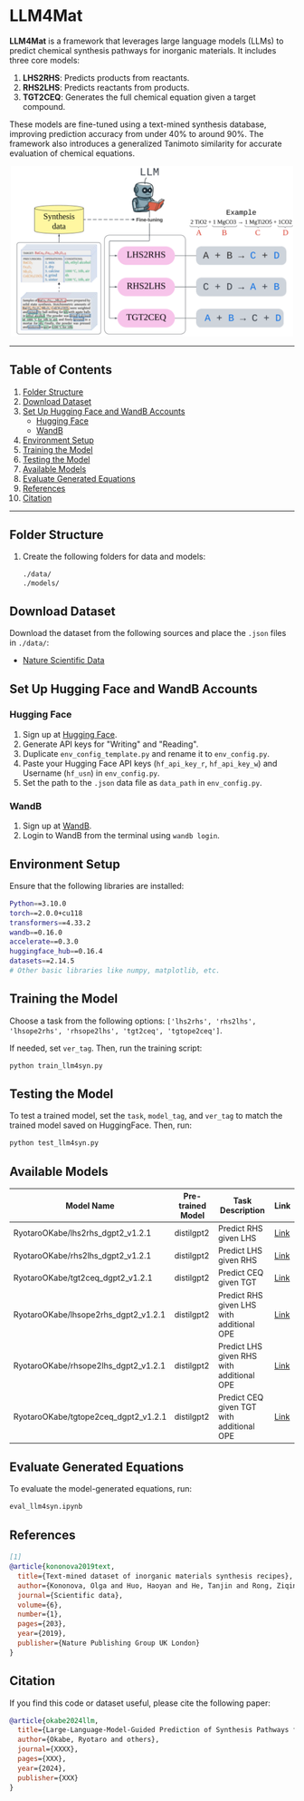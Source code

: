 # LLM4Mat

**LLM4Mat** is a framework that leverages large language models (LLMs) to predict chemical synthesis pathways for inorganic materials. It includes three core models: 
1. **LHS2RHS**: Predicts products from reactants.
2. **RHS2LHS**: Predicts reactants from products.
3. **TGT2CEQ**: Generates the full chemical equation given a target compound.

These models are fine-tuned using a text-mined synthesis database, improving prediction accuracy from under 40% to around 90%. The framework also introduces a generalized Tanimoto similarity for accurate evaluation of chemical equations.

<p align="center">
  <img src="assets/fig_m_process.png" width="500">
</p>

---

## Table of Contents

1. [Folder Structure](#folder-structure)
2. [Download Dataset](#download-dataset)
3. [Set Up Hugging Face and WandB Accounts](#set-up-hugging-face-and-wandb-accounts)
   - [Hugging Face](#hugging-face)
   - [WandB](#wandb)
4. [Environment Setup](#environment-setup)
5. [Training the Model](#training-the-model)
6. [Testing the Model](#testing-the-model)
7. [Available Models](#available-models)
8. [Evaluate Generated Equations](#evaluate-generated-equations)
9. [References](#references)
10. [Citation](#citation)

---

## Folder Structure

1. Create the following folders for data and models:
    ```
    ./data/  
    ./models/  
    ```

## Download Dataset

Download the dataset from the following sources and place the `.json` files in `./data/`:

- [Nature Scientific Data](https://www.nature.com/articles/s41597-019-0224-1)

## Set Up Hugging Face and WandB Accounts

### Hugging Face
1. Sign up at [Hugging Face](https://huggingface.co/).
2. Generate API keys for "Writing" and "Reading".
3. Duplicate `env_config_template.py` and rename it to `env_config.py`.
4. Paste your Hugging Face API keys (`hf_api_key_r`, `hf_api_key_w`) and Username (`hf_usn`) in `env_config.py`.
5. Set the path to the `.json` data file as `data_path` in `env_config.py`.

### WandB
1. Sign up at [WandB](https://wandb.ai/site).
2. Login to WandB from the terminal using `wandb login`.

## Environment Setup

Ensure that the following libraries are installed:

```bash
Python==3.10.0   
torch==2.0.0+cu118    
transformers==4.33.2     
wandb==0.16.0   
accelerate==0.3.0   
huggingface_hub==0.16.4   
datasets==2.14.5   
# Other basic libraries like numpy, matplotlib, etc.
```

## Training the Model

Choose a task from the following options: `['lhs2rhs', 'rhs2lhs', 'lhsope2rhs', 'rhsope2lhs', 'tgt2ceq', 'tgtope2ceq']`.

If needed, set `ver_tag`. Then, run the training script:

```bash
python train_llm4syn.py
```

## Testing the Model

To test a trained model, set the `task`, `model_tag`, and `ver_tag` to match the trained model saved on HuggingFace. Then, run:

```bash
python test_llm4syn.py
```

## Available Models

| Model Name                                | Pre-trained Model | Task Description                       | Link |
| ----------------------------------------- | ----------------- | -------------------------------------- | ---- |
| RyotaroOKabe/lhs2rhs_dgpt2_v1.2.1         | distilgpt2        | Predict RHS given LHS                  | [Link](https://huggingface.co/RyotaroOKabe/lhs2rhs_dgpt2_v1.2.1) |
| RyotaroOKabe/rhs2lhs_dgpt2_v1.2.1         | distilgpt2        | Predict LHS given RHS                  | [Link](https://huggingface.co/RyotaroOKabe/rhs2lhs_dgpt2_v1.2.1) |
| RyotaroOKabe/tgt2ceq_dgpt2_v1.2.1         | distilgpt2        | Predict CEQ given TGT                  | [Link](https://huggingface.co/RyotaroOKabe/tgt2ceq_dgpt2_v1.2.1) |
| RyotaroOKabe/lhsope2rhs_dgpt2_v1.2.1      | distilgpt2        | Predict RHS given LHS with additional OPE | [Link](https://huggingface.co/RyotaroOKabe/lhsope2rhs_dgpt2_v1.2.1) |
| RyotaroOKabe/rhsope2lhs_dgpt2_v1.2.1      | distilgpt2        | Predict LHS given RHS with additional OPE | [Link](https://huggingface.co/RyotaroOKabe/rhsope2lhs_dgpt2_v1.2.1) |
| RyotaroOKabe/tgtope2ceq_dgpt2_v1.2.1      | distilgpt2        | Predict CEQ given TGT with additional OPE | [Link](https://huggingface.co/RyotaroOKabe/tgtope2ceq_dgpt2_v1.2.1) |

## Evaluate Generated Equations

To evaluate the model-generated equations, run:

```bash
eval_llm4syn.ipynb  
```

## References

```bibtex
[1] 
@article{kononova2019text,
  title={Text-mined dataset of inorganic materials synthesis recipes},
  author={Kononova, Olga and Huo, Haoyan and He, Tanjin and Rong, Ziqin and Botari, Tiago and Sun, Wenhao and Tshitoyan, Vahe and Ceder, Gerbrand},
  journal={Scientific data},
  volume={6},
  number={1},
  pages={203},
  year={2019},
  publisher={Nature Publishing Group UK London}
}
```

## Citation

If you find this code or dataset useful, please cite the following paper:

```bibtex
@article{okabe2024llm,
  title={Large-Language-Model-Guided Prediction of Synthesis Pathways for Inorganic Materials},
  author={Okabe, Ryotaro and others},
  journal={XXXX},
  pages={XXX},
  year={2024},
  publisher={XXX}
}
```
